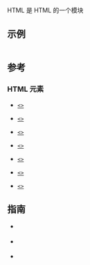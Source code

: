 HTML  是 HTML 的一个模块

## 示例

```

```

## 参考

### HTML 元素

- [`<>`]()

- [`<>`]()

- [`<>`]()

- [`<>`]()

- [`<>`]()

- [`<>`]()

- [`<>`]()

## 指南

- []()

- []()

- []()
